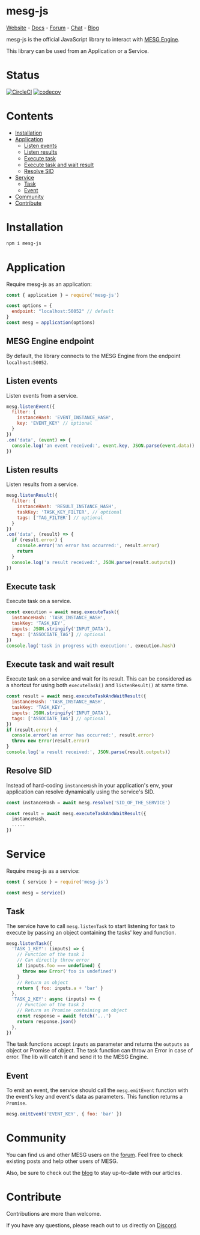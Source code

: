 # mesg-js

[Website](https://mesg.com/) - [Docs](https://docs.mesg.com/) - [Forum](https://forum.mesg.com/) - [Chat](https://discordapp.com/invite/SaZ5HcE) - [Blog](https://medium.com/mesg)

mesg-js is the official JavaScript library to interact with [MESG Engine](https://github.com/mesg-foundation/engine).

This library can be used from an Application or a Service.

# Status
[![CircleCI](https://img.shields.io/circleci/project/github/mesg-foundation/mesg-js.svg)](https://github.com/mesg-foundation/mesg-js) [![codecov](https://codecov.io/gh/mesg-foundation/mesg-js/branch/master/graph/badge.svg)](https://codecov.io/gh/mesg-foundation/mesg-js)

# Contents

- [Installation](#installation)
- [Application](#application)
  - [Listen events](#listen-events)
  - [Listen results](#listen-results)
  - [Execute task](#execute-task)
  - [Execute task and wait result](#execute-task-and-wait-result)
  - [Resolve SID](#resolve-sid)
- [Service](#service)
  - [Task](#task)
  - [Event](#event)
- [Community](#community)
- [Contribute](#contribute)

# Installation

```bash
npm i mesg-js
```

# Application

Require mesg-js as an application:

```javascript
const { application } = require('mesg-js')

const options = {
  endpoint: "localhost:50052" // default
}
const mesg = application(options)
```

## MESG Engine endpoint

By default, the library connects to the MESG Engine from the endpoint `localhost:50052`.

## Listen events

Listen events from a service.

```javascript
mesg.listenEvent({
  filter: {
    instanceHash: 'EVENT_INSTANCE_HASH',
    key: 'EVENT_KEY' // optional
  }
})
.on('data', (event) => {
  console.log('an event received:', event.key, JSON.parse(event.data))
})
```

## Listen results

Listen results from a service.

```javascript
mesg.listenResult({
  filter: {
    instanceHash: 'RESULT_INSTANCE_HASH',
    taskKey: 'TASK_KEY_FILTER', // optional
    tags: ['TAG_FILTER'] // optional
  }
})
.on('data', (result) => {
  if (result.error) {
    console.error('an error has occurred:', result.error)
    return
  }
  console.log('a result received:', JSON.parse(result.outputs))
})
```

## Execute task

Execute task on a service.

```javascript
const execution = await mesg.executeTask({
  instanceHash: 'TASK_INSTANCE_HASH',
  taskKey: 'TASK_KEY',
  inputs: JSON.stringify('INPUT_DATA'),
  tags: ['ASSOCIATE_TAG'] // optional
})
console.log('task in progress with execution:', execution.hash)
```

## Execute task and wait result

Execute task on a service and wait for its result.
This can be considered as a shortcut for using both `executeTask()` and `listenResult()` at same time.

```javascript
const result = await mesg.executeTaskAndWaitResult({
  instanceHash: 'TASK_INSTANCE_HASH',
  taskKey: 'TASK_KEY',
  inputs: JSON.stringify('INPUT_DATA'),
  tags: ['ASSOCIATE_TAG'] // optional
})
if (result.error) {
  console.error('an error has occurred:', result.error)
  throw new Error(result.error)
}
console.log('a result received:', JSON.parse(result.outputs))
```

## Resolve SID

Instead of hard-coding `instanceHash` in your application's env, your application can resolve dynamically using the service's SID.

```javascript
const instanceHash = await mesg.resolve('SID_OF_THE_SERVICE')

const result = await mesg.executeTaskAndWaitResult({
  instanceHash,
  .....
})
```

# Service

Require mesg-js as a service:

```javascript
const { service } = require('mesg-js')

const mesg = service()
```

## Task

The service have to call `mesg.listenTask` to start listening for task to execute by passing an object containing the tasks' key and function.

```javascript
mesg.listenTask({
  'TASK_1_KEY': (inputs) => {
    // Function of the task 1
    // Can directly throw error
    if (inputs.foo === undefined) {
      throw new Error('foo is undefined')
    }
    // Return an object
    return { foo: inputs.a + 'bar' }
  }, 
  'TASK_2_KEY': async (inputs) => {
    // Function of the task 2
    // Return an Promise containing an object
    const response = await fetch('...')
    return response.json()
  },
})
```

The task functions accept `inputs` as parameter and returns the `outputs` as object or Promise of object.
The task function can throw an Error in case of error. The lib will catch it and send it to the MESG Engine.

## Event

To emit an event, the service should call the `mesg.emitEvent` function with the event's key and event's data as parameters. This function returns a `Promise`.

```javascript
mesg.emitEvent('EVENT_KEY', { foo: 'bar' })
```

# Community

You can find us and other MESG users on the [forum](https://forum.mesg.com). Feel free to check existing posts and help other users of MESG.

Also, be sure to check out the [blog](https://medium.com/mesg) to stay up-to-date with our articles.

# Contribute

Contributions are more than welcome.

If you have any questions, please reach out to us directly on [Discord](https://discordapp.com/invite/5tVTHJC).
